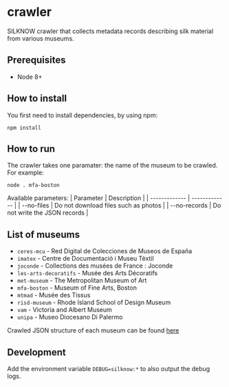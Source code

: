 # crawler
SILKNOW crawler that collects metadata records describing silk material from various museums.

## Prerequisites
- Node 8+

## How to install
You first need to install dependencies, by using npm:
```
npm install
```

## How to run
The crawler takes one paramater: the name of the museum to be crawled. For example:
```
node . mfa-boston
```
Available parameters:
| Parameter     | Description |
| ------------- | ------------- |
| --no-files | Do not download files such as photos |
| --no-records | Do not write the JSON records |

## List of museums
* `ceres-mcu` - Red Digital de Colecciones de Museos de España
* `imatex` - Centre de Documentació i Museu Tèxtil
* `joconde` - Collections des musées de France : Joconde
* `les-arts-decoratifs` - Musée des Arts Décoratifs
* `met-museum` - The Metropolitan Museum of Art
* `mfa-boston` - Museum of Fine Arts, Boston
* `mtmad` - Musée des Tissus
* `risd-museum` - Rhode Island School of Design Museum
* `vam` - Victoria and Albert Museum
* `unipa` - Museo Diocesano Di Palermo

Crawled JSON structure of each museum can be found [here](https://github.com/silknow/crawler/wiki/Crawlers-JSON-Structure)

## Development
Add the environment variable `DEBUG=silknow:*` to also output the debug logs.
